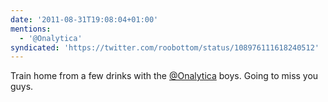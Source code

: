 ```yaml
---
date: '2011-08-31T19:08:04+01:00'
mentions:
  - '@Onalytica'
syndicated: 'https://twitter.com/roobottom/status/108976111618240512'
---
```

Train home from a few drinks with the [@Onalytica](https://twitter.com/@Onalytica) boys. Going to miss you guys.
